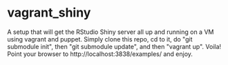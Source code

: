 vagrant_shiny
=============

A setup that will get the RStudio Shiny server all up and running on a VM using vagrant and puppet.  Simply clone this repo, cd to it, do "git submodule init", then "git submodule update", and then "vagrant up".  Voila!  Point your browser to http://localhost:3838/examples/ and enjoy.

